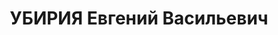 ---
title: УБИРИЯ Евгений Васильевич
description: 'Род. в 1895, Чхороцкуйский район, с. Джумити, грузин. Место проживания:
  г. Тбилиси, ул. Клары Цеткин № 74, Грузинская ССР. Род занятий: начальник груз.
  конторы В/К (неразборчиво).

  освобожден'
---
